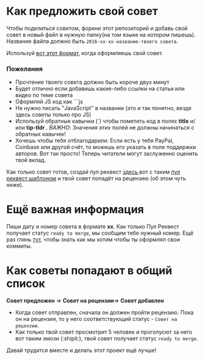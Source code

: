 # Как предложить свой совет

Чтобы поделиться советом, форкни этот репозиторий и добавь свой совет в новый файл в нужную папку(на том языке на котором пишешь). Название файла должно быть `2016-xx-xx-название-твоего совета`.

Используй [вот этот формат](https://github.com/loverajoel/jstips/blob/gh-pages/POST_TEMPLATE.md), когда оформляешь свой совет. 

### Пожелания
- Прочтение твоего совета должно быть короче двух минут
- Будет отлично если добавишь какие-либо ссылки на статьи или видео по теме совета
- Оформляй JS код как ```js
- Не нужно писать "JavaScript" в названии (это и так понятно, везде здесь советы только про JS)
- Используй обратные кавычки (`) чтобы пометить код в полях **title** и/или **tip-tldr** . _ВАЖНО_: Значения этих полей не должны начинаться с обратных кавычек!
- Хочешь чтобы тебя отблагодарили: Если есть у тебя PayPal, Coinbase или другой счёт, то можешь его указать в поле поддержки авторов. Вот так просто! Теперь читатели могут заслуженно оценить твой вклад.

Как только совет готов, создай пул реквест [здесь ](https://help.github.com/articles/using-pull-requests/) вот с таким [пул реквест шаблоном](https://github.com/loverajoel/jstips/blob/gh-pages/PULL_REQUEST_TEMPLATE.md) и твой совет попадёт на рецензию (об этом чуть ниже).

# Ещё важная информация

Пиши дату и номер совета в формате **xx**. Как только Пул Реквест получает статус `ready to merge`, мы сообщим тебе нужный номер. Ещё раз глянь [тут](https://davidwalsh.name/squash-commits-git), чтобы знать как мы хотим чтобы ты оформлял свои коммиты.

# Как советы попадают в общий список

**Совет предложен** ⇒ **Совет на рецензии**⇒ **Совет добавлен**

- Когда совет отправлен, сначала он должен пройти рецензию. Пока он на рецензии, то у него соответствующий статус - `Совет на рецензии`.
- Как только твой совет просмотрит 5 человек и проголусют за него вот таким эмози (:shipit:), твой совет получает статус `ready to merge`.


Давай трудится вместе и делать этот проект ещё лучше!
